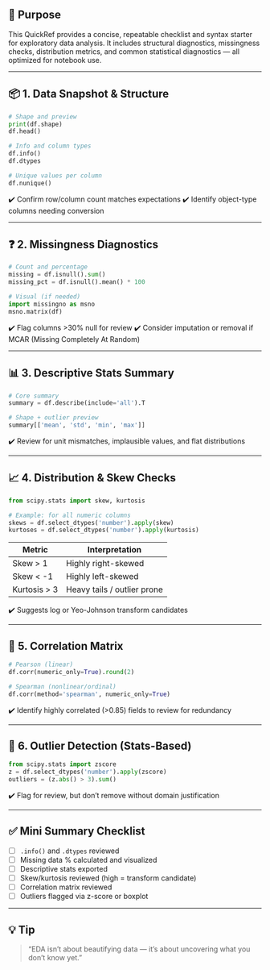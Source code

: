## 🎯 Purpose

This QuickRef provides a concise, repeatable checklist and syntax starter for exploratory data analysis. It includes structural diagnostics, missingness checks, distribution metrics, and common statistical diagnostics — all optimized for notebook use.

---

## 📦 1. Data Snapshot & Structure

```python
# Shape and preview
print(df.shape)
df.head()

# Info and column types
df.info()
df.dtypes

# Unique values per column
df.nunique()
```

✔️ Confirm row/column count matches expectations
✔️ Identify object-type columns needing conversion

---

## ❓ 2. Missingness Diagnostics

```python
# Count and percentage
missing = df.isnull().sum()
missing_pct = df.isnull().mean() * 100

# Visual (if needed)
import missingno as msno
msno.matrix(df)
```

✔️ Flag columns >30% null for review
✔️ Consider imputation or removal if MCAR (Missing Completely At Random)

---

## 📊 3. Descriptive Stats Summary

```python
# Core summary
summary = df.describe(include='all').T

# Shape + outlier preview
summary[['mean', 'std', 'min', 'max']]
```

✔️ Review for unit mismatches, implausible values, and flat distributions

---

## 📈 4. Distribution & Skew Checks

```python
from scipy.stats import skew, kurtosis

# Example: for all numeric columns
skews = df.select_dtypes('number').apply(skew)
kurtoses = df.select_dtypes('number').apply(kurtosis)
```

| Metric       | Interpretation              |
| ------------ | --------------------------- |
| Skew > 1     | Highly right-skewed         |
| Skew < -1    | Highly left-skewed          |
| Kurtosis > 3 | Heavy tails / outlier prone |

✔️ Suggests log or Yeo-Johnson transform candidates

---

## 📐 5. Correlation Matrix

```python
# Pearson (linear)
df.corr(numeric_only=True).round(2)

# Spearman (nonlinear/ordinal)
df.corr(method='spearman', numeric_only=True)
```

✔️ Identify highly correlated (>0.85) fields to review for redundancy

---

## 🧪 6. Outlier Detection (Stats-Based)

```python
from scipy.stats import zscore
z = df.select_dtypes('number').apply(zscore)
outliers = (z.abs() > 3).sum()
```

✔️ Flag for review, but don’t remove without domain justification

---

## ✅ Mini Summary Checklist

* [ ] `.info()` and `.dtypes` reviewed
* [ ] Missing data % calculated and visualized
* [ ] Descriptive stats exported
* [ ] Skew/kurtosis reviewed (high = transform candidate)
* [ ] Correlation matrix reviewed
* [ ] Outliers flagged via z-score or boxplot

---

## 💡 Tip

> “EDA isn’t about beautifying data — it’s about uncovering what you don’t know yet.”
